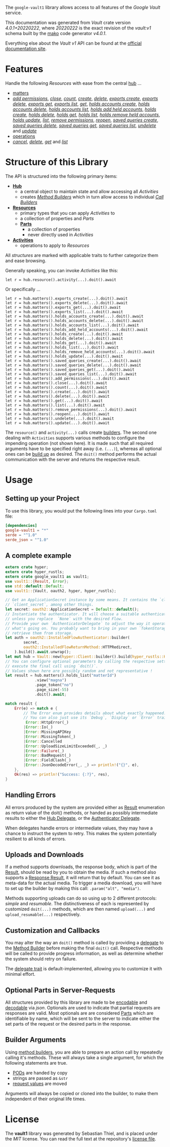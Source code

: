 <!---
DO NOT EDIT !
This file was generated automatically from 'src/generator/templates/api/README.md.mako'
DO NOT EDIT !
-->
The `google-vault1` library allows access to all features of the *Google Vault* service.

This documentation was generated from *Vault* crate version *4.0.1+20220222*, where *20220222* is the exact revision of the *vault:v1* schema built by the [mako](http://www.makotemplates.org/) code generator *v4.0.1*.

Everything else about the *Vault* *v1* API can be found at the
[official documentation site](https://developers.google.com/vault).
# Features

Handle the following *Resources* with ease from the central [hub](https://docs.rs/google-vault1/4.0.1+20220222/google_vault1/Vault) ... 

* [matters](https://docs.rs/google-vault1/4.0.1+20220222/google_vault1/api::Matter)
 * [*add permissions*](https://docs.rs/google-vault1/4.0.1+20220222/google_vault1/api::MatterAddPermissionCall), [*close*](https://docs.rs/google-vault1/4.0.1+20220222/google_vault1/api::MatterCloseCall), [*count*](https://docs.rs/google-vault1/4.0.1+20220222/google_vault1/api::MatterCountCall), [*create*](https://docs.rs/google-vault1/4.0.1+20220222/google_vault1/api::MatterCreateCall), [*delete*](https://docs.rs/google-vault1/4.0.1+20220222/google_vault1/api::MatterDeleteCall), [*exports create*](https://docs.rs/google-vault1/4.0.1+20220222/google_vault1/api::MatterExportCreateCall), [*exports delete*](https://docs.rs/google-vault1/4.0.1+20220222/google_vault1/api::MatterExportDeleteCall), [*exports get*](https://docs.rs/google-vault1/4.0.1+20220222/google_vault1/api::MatterExportGetCall), [*exports list*](https://docs.rs/google-vault1/4.0.1+20220222/google_vault1/api::MatterExportListCall), [*get*](https://docs.rs/google-vault1/4.0.1+20220222/google_vault1/api::MatterGetCall), [*holds accounts create*](https://docs.rs/google-vault1/4.0.1+20220222/google_vault1/api::MatterHoldAccountCreateCall), [*holds accounts delete*](https://docs.rs/google-vault1/4.0.1+20220222/google_vault1/api::MatterHoldAccountDeleteCall), [*holds accounts list*](https://docs.rs/google-vault1/4.0.1+20220222/google_vault1/api::MatterHoldAccountListCall), [*holds add held accounts*](https://docs.rs/google-vault1/4.0.1+20220222/google_vault1/api::MatterHoldAddHeldAccountCall), [*holds create*](https://docs.rs/google-vault1/4.0.1+20220222/google_vault1/api::MatterHoldCreateCall), [*holds delete*](https://docs.rs/google-vault1/4.0.1+20220222/google_vault1/api::MatterHoldDeleteCall), [*holds get*](https://docs.rs/google-vault1/4.0.1+20220222/google_vault1/api::MatterHoldGetCall), [*holds list*](https://docs.rs/google-vault1/4.0.1+20220222/google_vault1/api::MatterHoldListCall), [*holds remove held accounts*](https://docs.rs/google-vault1/4.0.1+20220222/google_vault1/api::MatterHoldRemoveHeldAccountCall), [*holds update*](https://docs.rs/google-vault1/4.0.1+20220222/google_vault1/api::MatterHoldUpdateCall), [*list*](https://docs.rs/google-vault1/4.0.1+20220222/google_vault1/api::MatterListCall), [*remove permissions*](https://docs.rs/google-vault1/4.0.1+20220222/google_vault1/api::MatterRemovePermissionCall), [*reopen*](https://docs.rs/google-vault1/4.0.1+20220222/google_vault1/api::MatterReopenCall), [*saved queries create*](https://docs.rs/google-vault1/4.0.1+20220222/google_vault1/api::MatterSavedQueryCreateCall), [*saved queries delete*](https://docs.rs/google-vault1/4.0.1+20220222/google_vault1/api::MatterSavedQueryDeleteCall), [*saved queries get*](https://docs.rs/google-vault1/4.0.1+20220222/google_vault1/api::MatterSavedQueryGetCall), [*saved queries list*](https://docs.rs/google-vault1/4.0.1+20220222/google_vault1/api::MatterSavedQueryListCall), [*undelete*](https://docs.rs/google-vault1/4.0.1+20220222/google_vault1/api::MatterUndeleteCall) and [*update*](https://docs.rs/google-vault1/4.0.1+20220222/google_vault1/api::MatterUpdateCall)
* [operations](https://docs.rs/google-vault1/4.0.1+20220222/google_vault1/api::Operation)
 * [*cancel*](https://docs.rs/google-vault1/4.0.1+20220222/google_vault1/api::OperationCancelCall), [*delete*](https://docs.rs/google-vault1/4.0.1+20220222/google_vault1/api::OperationDeleteCall), [*get*](https://docs.rs/google-vault1/4.0.1+20220222/google_vault1/api::OperationGetCall) and [*list*](https://docs.rs/google-vault1/4.0.1+20220222/google_vault1/api::OperationListCall)




# Structure of this Library

The API is structured into the following primary items:

* **[Hub](https://docs.rs/google-vault1/4.0.1+20220222/google_vault1/Vault)**
    * a central object to maintain state and allow accessing all *Activities*
    * creates [*Method Builders*](https://docs.rs/google-vault1/4.0.1+20220222/google_vault1/client::MethodsBuilder) which in turn
      allow access to individual [*Call Builders*](https://docs.rs/google-vault1/4.0.1+20220222/google_vault1/client::CallBuilder)
* **[Resources](https://docs.rs/google-vault1/4.0.1+20220222/google_vault1/client::Resource)**
    * primary types that you can apply *Activities* to
    * a collection of properties and *Parts*
    * **[Parts](https://docs.rs/google-vault1/4.0.1+20220222/google_vault1/client::Part)**
        * a collection of properties
        * never directly used in *Activities*
* **[Activities](https://docs.rs/google-vault1/4.0.1+20220222/google_vault1/client::CallBuilder)**
    * operations to apply to *Resources*

All *structures* are marked with applicable traits to further categorize them and ease browsing.

Generally speaking, you can invoke *Activities* like this:

```Rust,ignore
let r = hub.resource().activity(...).doit().await
```

Or specifically ...

```ignore
let r = hub.matters().exports_create(...).doit().await
let r = hub.matters().exports_delete(...).doit().await
let r = hub.matters().exports_get(...).doit().await
let r = hub.matters().exports_list(...).doit().await
let r = hub.matters().holds_accounts_create(...).doit().await
let r = hub.matters().holds_accounts_delete(...).doit().await
let r = hub.matters().holds_accounts_list(...).doit().await
let r = hub.matters().holds_add_held_accounts(...).doit().await
let r = hub.matters().holds_create(...).doit().await
let r = hub.matters().holds_delete(...).doit().await
let r = hub.matters().holds_get(...).doit().await
let r = hub.matters().holds_list(...).doit().await
let r = hub.matters().holds_remove_held_accounts(...).doit().await
let r = hub.matters().holds_update(...).doit().await
let r = hub.matters().saved_queries_create(...).doit().await
let r = hub.matters().saved_queries_delete(...).doit().await
let r = hub.matters().saved_queries_get(...).doit().await
let r = hub.matters().saved_queries_list(...).doit().await
let r = hub.matters().add_permissions(...).doit().await
let r = hub.matters().close(...).doit().await
let r = hub.matters().count(...).doit().await
let r = hub.matters().create(...).doit().await
let r = hub.matters().delete(...).doit().await
let r = hub.matters().get(...).doit().await
let r = hub.matters().list(...).doit().await
let r = hub.matters().remove_permissions(...).doit().await
let r = hub.matters().reopen(...).doit().await
let r = hub.matters().undelete(...).doit().await
let r = hub.matters().update(...).doit().await
```

The `resource()` and `activity(...)` calls create [builders][builder-pattern]. The second one dealing with `Activities` 
supports various methods to configure the impending operation (not shown here). It is made such that all required arguments have to be 
specified right away (i.e. `(...)`), whereas all optional ones can be [build up][builder-pattern] as desired.
The `doit()` method performs the actual communication with the server and returns the respective result.

# Usage

## Setting up your Project

To use this library, you would put the following lines into your `Cargo.toml` file:

```toml
[dependencies]
google-vault1 = "*"
serde = "^1.0"
serde_json = "^1.0"
```

## A complete example

```Rust
extern crate hyper;
extern crate hyper_rustls;
extern crate google_vault1 as vault1;
use vault1::{Result, Error};
use std::default::Default;
use vault1::{Vault, oauth2, hyper, hyper_rustls};

// Get an ApplicationSecret instance by some means. It contains the `client_id` and 
// `client_secret`, among other things.
let secret: oauth2::ApplicationSecret = Default::default();
// Instantiate the authenticator. It will choose a suitable authentication flow for you, 
// unless you replace  `None` with the desired Flow.
// Provide your own `AuthenticatorDelegate` to adjust the way it operates and get feedback about 
// what's going on. You probably want to bring in your own `TokenStorage` to persist tokens and
// retrieve them from storage.
let auth = oauth2::InstalledFlowAuthenticator::builder(
        secret,
        oauth2::InstalledFlowReturnMethod::HTTPRedirect,
    ).build().await.unwrap();
let mut hub = Vault::new(hyper::Client::builder().build(hyper_rustls::HttpsConnectorBuilder::new().with_native_roots().https_or_http().enable_http1().enable_http2().build()), auth);
// You can configure optional parameters by calling the respective setters at will, and
// execute the final call using `doit()`.
// Values shown here are possibly random and not representative !
let result = hub.matters().holds_list("matterId")
             .view("magna")
             .page_token("no")
             .page_size(-55)
             .doit().await;

match result {
    Err(e) => match e {
        // The Error enum provides details about what exactly happened.
        // You can also just use its `Debug`, `Display` or `Error` traits
         Error::HttpError(_)
        |Error::Io(_)
        |Error::MissingAPIKey
        |Error::MissingToken(_)
        |Error::Cancelled
        |Error::UploadSizeLimitExceeded(_, _)
        |Error::Failure(_)
        |Error::BadRequest(_)
        |Error::FieldClash(_)
        |Error::JsonDecodeError(_, _) => println!("{}", e),
    },
    Ok(res) => println!("Success: {:?}", res),
}

```
## Handling Errors

All errors produced by the system are provided either as [Result](https://docs.rs/google-vault1/4.0.1+20220222/google_vault1/client::Result) enumeration as return value of
the doit() methods, or handed as possibly intermediate results to either the 
[Hub Delegate](https://docs.rs/google-vault1/4.0.1+20220222/google_vault1/client::Delegate), or the [Authenticator Delegate](https://docs.rs/yup-oauth2/*/yup_oauth2/trait.AuthenticatorDelegate.html).

When delegates handle errors or intermediate values, they may have a chance to instruct the system to retry. This 
makes the system potentially resilient to all kinds of errors.

## Uploads and Downloads
If a method supports downloads, the response body, which is part of the [Result](https://docs.rs/google-vault1/4.0.1+20220222/google_vault1/client::Result), should be
read by you to obtain the media.
If such a method also supports a [Response Result](https://docs.rs/google-vault1/4.0.1+20220222/google_vault1/client::ResponseResult), it will return that by default.
You can see it as meta-data for the actual media. To trigger a media download, you will have to set up the builder by making
this call: `.param("alt", "media")`.

Methods supporting uploads can do so using up to 2 different protocols: 
*simple* and *resumable*. The distinctiveness of each is represented by customized 
`doit(...)` methods, which are then named `upload(...)` and `upload_resumable(...)` respectively.

## Customization and Callbacks

You may alter the way an `doit()` method is called by providing a [delegate](https://docs.rs/google-vault1/4.0.1+20220222/google_vault1/client::Delegate) to the 
[Method Builder](https://docs.rs/google-vault1/4.0.1+20220222/google_vault1/client::CallBuilder) before making the final `doit()` call. 
Respective methods will be called to provide progress information, as well as determine whether the system should 
retry on failure.

The [delegate trait](https://docs.rs/google-vault1/4.0.1+20220222/google_vault1/client::Delegate) is default-implemented, allowing you to customize it with minimal effort.

## Optional Parts in Server-Requests

All structures provided by this library are made to be [encodable](https://docs.rs/google-vault1/4.0.1+20220222/google_vault1/client::RequestValue) and 
[decodable](https://docs.rs/google-vault1/4.0.1+20220222/google_vault1/client::ResponseResult) via *json*. Optionals are used to indicate that partial requests are responses 
are valid.
Most optionals are are considered [Parts](https://docs.rs/google-vault1/4.0.1+20220222/google_vault1/client::Part) which are identifiable by name, which will be sent to 
the server to indicate either the set parts of the request or the desired parts in the response.

## Builder Arguments

Using [method builders](https://docs.rs/google-vault1/4.0.1+20220222/google_vault1/client::CallBuilder), you are able to prepare an action call by repeatedly calling it's methods.
These will always take a single argument, for which the following statements are true.

* [PODs][wiki-pod] are handed by copy
* strings are passed as `&str`
* [request values](https://docs.rs/google-vault1/4.0.1+20220222/google_vault1/client::RequestValue) are moved

Arguments will always be copied or cloned into the builder, to make them independent of their original life times.

[wiki-pod]: http://en.wikipedia.org/wiki/Plain_old_data_structure
[builder-pattern]: http://en.wikipedia.org/wiki/Builder_pattern
[google-go-api]: https://github.com/google/google-api-go-client

# License
The **vault1** library was generated by Sebastian Thiel, and is placed 
under the *MIT* license.
You can read the full text at the repository's [license file][repo-license].

[repo-license]: https://github.com/Byron/google-apis-rsblob/main/LICENSE.md

